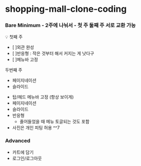 # shopping-mall-clone-coding

### Bare Minimum - 2주에 나눠서 - 첫 주 둘째 주 서로 교환 가능

<aside>
💡 첫째 주

- [ ]외관 완성
- [ ]반응형 : 작은 것부터 해서 커지는 게 낫다구
- [ ]메뉴바 고정

두번째 주 

- 페이지네이션
- 슬라이드
</aside>

- 탑/헤드 메뉴바 고정 (항상 보이게)
- 페이지네이션
- 슬라이드
- 반응형
    - 줄어들었을 때 메뉴 토글되는 것도 포함
- 사진은 개인 피팅 허용 ^^7

### Advanced

- 카트에 담기
- 로그인/로그아웃
